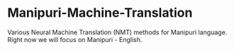 # Manipuri-Machine-Translation
Various Neural Machine Translation (NMT) methods for Manipuri language. Right now we will focus on Manipuri - English. 
